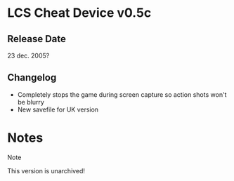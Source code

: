 # LCS Cheat Device v0.5c

## Release Date
23 dec. 2005?

## Changelog
 - Completely stops the game during screen capture so action shots won't be blurry
 - New savefile for UK version
 
# Notes
 
> [!NOTE]
> This version is unarchived!